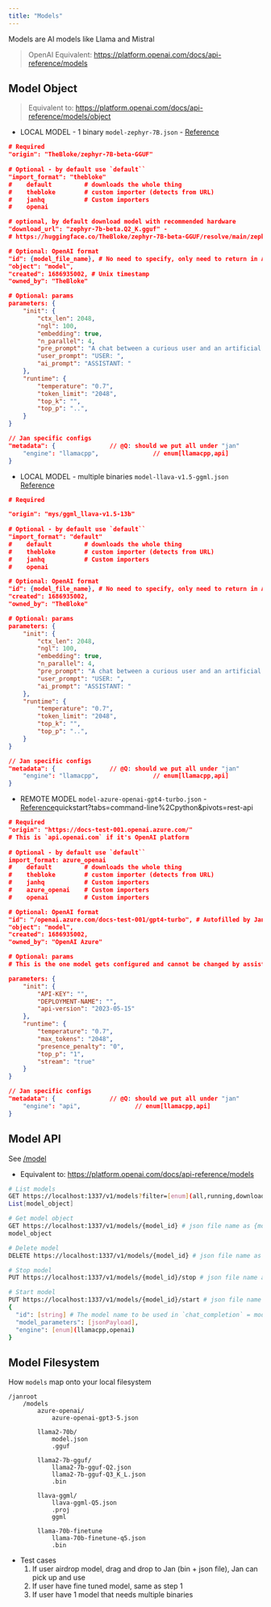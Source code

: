 ```yaml
---
title: "Models"
---
```


Models are AI models like Llama and Mistral

> OpenAI Equivalent: https://platform.openai.com/docs/api-reference/models

## Model Object
> Equivalent to: https://platform.openai.com/docs/api-reference/models/object

- LOCAL MODEL - 1 binary `model-zephyr-7B.json` - [Reference](https://huggingface.co/TheBloke/zephyr-7B-beta-GGUF/)

```json
# Required
"origin": "TheBloke/zephyr-7B-beta-GGUF"
    
# Optional - by default use `default``
"import_format": "thebloke"
#    default         # downloads the whole thing
#    thebloke        # custom importer (detects from URL)
#    janhq           # Custom importers
#    openai

# optional, by default download model with recommended hardware
"download_url": "zephyr-7b-beta.Q2_K.gguf" - 
# https://huggingface.co/TheBloke/zephyr-7B-beta-GGUF/resolve/main/zephyr-7b-beta.Q2_K.gguf?download=true

# Optional: OpenAI format
"id": {model_file_name}, # No need to specify, only need to return in API
"object": "model",
"created": 1686935002, # Unix timestamp
"owned_by": "TheBloke"

# Optional: params
parameters: {
    "init": {
        "ctx_len": 2048,
        "ngl": 100,
        "embedding": true,
        "n_parallel": 4,
        "pre_prompt": "A chat between a curious user and an artificial intelligence",
        "user_prompt": "USER: ",
        "ai_prompt": "ASSISTANT: "
    },
    "runtime": {
        "temperature": "0.7",
        "token_limit": "2048",
        "top_k": "",
        "top_p": "..",
    }
}

// Jan specific configs
"metadata": {               // @Q: should we put all under "jan"
    "engine": "llamacpp",               // enum[llamacpp,api]
}
```

- LOCAL MODEL - multiple binaries `model-llava-v1.5-ggml.json` [Reference](https://huggingface.co/mys/ggml_llava-v1.5-13b)

```json
# Required

"origin": "mys/ggml_llava-v1.5-13b"
    
# Optional - by default use `default``
"import_format": "default"
#    default         # downloads the whole thing
#    thebloke        # custom importer (detects from URL)
#    janhq           # Custom importers
#    openai

# Optional: OpenAI format
"id": {model_file_name}, # No need to specify, only need to return in API"object": "model",
"created": 1686935002, 
"owned_by": "TheBloke"

# Optional: params
parameters: {
    "init": {
        "ctx_len": 2048,
        "ngl": 100,
        "embedding": true,
        "n_parallel": 4,
        "pre_prompt": "A chat between a curious user and an artificial intelligence",
        "user_prompt": "USER: ",
        "ai_prompt": "ASSISTANT: "
    },
    "runtime": {
        "temperature": "0.7",
        "token_limit": "2048",
        "top_k": "",
        "top_p": "..",
    }
}

// Jan specific configs
"metadata": {               // @Q: should we put all under "jan"
    "engine": "llamacpp",               // enum[llamacpp,api]
}
```

- REMOTE MODEL `model-azure-openai-gpt4-turbo.json` - [Reference](https://learn.microsoft.com/en-us/azure/ai-services/openai/)quickstart?tabs=command-line%2Cpython&pivots=rest-api

```json
# Required
"origin": "https://docs-test-001.openai.azure.com/" 
# This is `api.openai.com` if it's OpenAI platform
    
# Optional - by default use `default``
import_format: azure_openai
#    default         # downloads the whole thing
#    thebloke        # custom importer (detects from URL)
#    janhq           # Custom importers
#    azure_openai    # Custom importers
#    openai          # Custom importers

# Optional: OpenAI format
"id": "/openai.azure.com/docs-test-001/gpt4-turbo", # Autofilled by Jan with required URL above 
"object": "model",
"created": 1686935002, 
"owned_by": "OpenAI Azure"

# Optional: params
# This is the one model gets configured and cannot be changed by assistant

parameters: {
    "init": {
        "API-KEY": "",
        "DEPLOYMENT-NAME": "",
        "api-version": "2023-05-15"
    },
    "runtime": {
        "temperature": "0.7",
        "max_tokens": "2048",
        "presence_penalty": "0",
        "top_p": "1",
        "stream": "true"
    }
}

// Jan specific configs
"metadata": {               // @Q: should we put all under "jan"
    "engine": "api",               // enum[llamacpp,api]
}
```

## Model API
See [/model](/api/model)

- Equivalent to: https://platform.openai.com/docs/api-reference/models

```sh
# List models
GET https://localhost:1337/v1/models?filter=[enum](all,running,downloaded,downloading)
List[model_object]

# Get model object
GET https://localhost:1337/v1/models/{model_id} # json file name as {model_id} model-azure-openai-gpt4-turbo, model-zephyr-7B
model_object

# Delete model
DELETE https://localhost:1337/v1/models/{model_id} # json file name as {model_id} model-azure-openai-gpt4-turbo, model-zephyr-7B

# Stop model
PUT https://localhost:1337/v1/models/{model_id}/stop # json file name as {model_id} model-azure-openai-gpt4-turbo, model-zephyr-7B

# Start model
PUT https://localhost:1337/v1/models/{model_id}/start # json file name as {model_id} model-azure-openai-gpt4-turbo, model-zephyr-7B
{
  "id": [string] # The model name to be used in `chat_completion` = model_id
  "model_parameters": [jsonPayload],
  "engine": [enum](llamacpp,openai)
}
```

## Model Filesystem

How `models` map onto your local filesystem

```shell=
/janroot
    /models
        azure-openai/
            azure-openai-gpt3-5.json

        llama2-70b/
            model.json
            .gguf
        
        llama2-7b-gguf/
            llama2-7b-gguf-Q2.json
            llama2-7b-gguf-Q3_K_L.json
            .bin
        
        llava-ggml/
            llava-ggml-Q5.json
            .proj
            ggml
        
        llama-70b-finetune
            llama-70b-finetune-q5.json
            .bin
```

- Test cases
    1. If user airdrop model, drag and drop to Jan (bin + json file), Jan can pick up and use
    2. If user have fine tuned model, same as step 1
    3. If user have 1 model that needs multiple binaries 